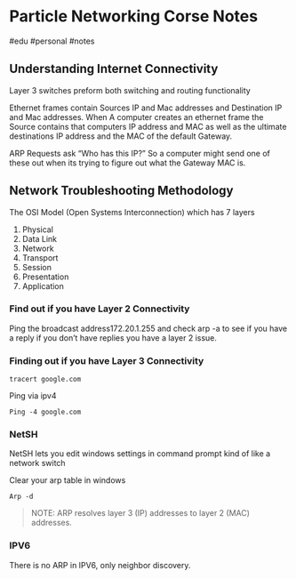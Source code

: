 # Particle Networking Corse Notes
#edu #personal #notes 

## Understanding Internet Connectivity
Layer 3 switches preform both switching and routing functionality

Ethernet frames contain Sources IP and Mac addresses and Destination IP and Mac addresses.  When A computer creates an ethernet frame the Source contains that computers IP address and MAC as well as the ultimate destinations IP address and the MAC of the default Gateway. 

ARP Requests ask “Who has this IP?”  So a computer might send one of these out when its trying to figure out what the Gateway MAC is.

## Network Troubleshooting Methodology
The OSI Model (Open Systems Interconnection) which has 7 layers
1. Physical
2. Data Link
3. Network
4. Transport
5. Session
6. Presentation
7. Application

### Find out if you have Layer 2 Connectivity
Ping the  broadcast address172.20.1.255 and check arp -a to see if you have a reply if you don’t have replies you have a layer 2 issue.

### Finding out if you have Layer 3 Connectivity

```
tracert google.com
```

Ping via ipv4
```
Ping -4 google.com
```

### NetSH
NetSH lets you edit windows settings in command prompt kind of like a network switch

Clear your arp table in windows
```
Arp -d
```

> NOTE: ARP resolves layer 3 (IP) addresses to layer 2 (MAC) addresses.  

### IPV6
There is no ARP in IPV6, only neighbor discovery.

